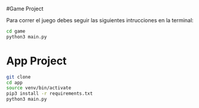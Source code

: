 #Game Project

Para correr el juego debes seguir las siguientes intrucciones en la terminal:

```sh
cd game
python3 main.py
```

# App Project
```sh
git clone
cd app
source venv/bin/activate
pip3 install -r requirements.txt
python3 main.py
```